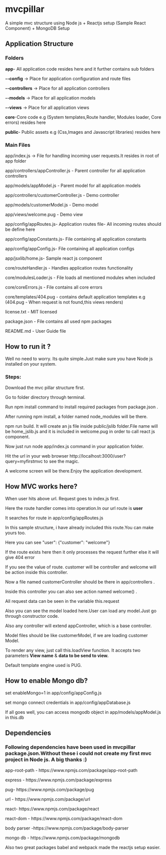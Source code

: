 # mvcpillar
A simple mvc structure using Node js + Reactjs setup (Sample React Component) + MongoDB Setup

<h2>Application Structure</h2>
<h3>Folders</h3>
<p><b>app</b>- All application code resides here and it further contains sub folders</p>
<p>
  <p><b>--config</b> -> Place for application configuration and route files</p>
  <p><b>--controllers</b> -> Place for all application controllers</p>
  <p><b>--models</b> -> Place for all application models</p>
  <p><b>--views</b> -> Place for all application views</p>
  </p>
<p><b>core</b>-Core code e.g (System templates,Route handler, Modules loader, Core errors) resides here</p>
<p><b>public</b>- Public assets e.g (Css,Images and Javascript libraries) resides here</p>

<h3>Main Files</h3>
<p>app/index.js -> File for handling incoming user requests.It resides in root of app folder</p>
<p>app/controllers/appController.js - Parent controller for all application controllers</p>
<p>app/models/appModel.js - Parent model for all application models</p>
<p>app/controllers/customerController.js - Demo controller</p>
<p>app/models/customerModel.js - Demo model</p>
<p>app/views/welcome.pug - Demo view</p>
<p>app/config/appRoutes.js- Application routes file- All incoming routes should be define here</p>
<p>app/config/appConstants.js- File containing all application constants</p>
<p>app/config/appConfig.js- File containing all application configs</p>
<p>app/jsxlib/home.js- Sample react js component</p>
<p>core/routeHandler.js - Handles application routes functionality</p>
<p>core/modulesLoader.js - File loads all mentioned modules when included</p>
<p>core/coreErrors.js - File contains all core errors</p>
<p>core/templates/404.pug - contains default application templates e.g (404.pug - When request is not found,this views renders)</p>
<p>license.txt - MIT licensed</p>
<p>package.json - File contains all used npm packages</p>
<p>README.md - User Guide file</p>

<h2>How to run it ?</h2>
<p>Well no need to worry. Its quite simple.Just make sure you have Node js installed on your system.</p>
<h3>Steps:</h3>
<p>Download the mvc pillar structure first.</p>
<p>Go to folder directory through terminal.</p>
<p>Run npm install command to install required packages from package.json .</p>
<p>After running npm install, a folder named node_modules will be there.</p>
<p>npm run build. It will create an js file inside public/jslib folder.File name will be home_jslib.js and it is included in welcome.pug in order to call react js component.</p>
<p>Now just run node app/index.js command in your application folder. </p>
<p>Hit the url in your web browser http://localhost:3000/user?query=myfirstmvc to see the magic.<p>
<p>A welcome screen will be there.Enjoy the application development.</p>

<h2>How MVC works here?</h2>
<p>When user hits above url. Request goes to index.js first.</p>
<p>Here the route handler comes into operation.In our url route is <b>user</b></p>
<p>It searches for route in app/config/appRoutes.js</p>
<p>In this sample structure, i have already included this route.You can make yours too.</p>
<p>Here you can see "user": {"customer": "welcome"}</p>
<p>If the route exists here then it only processes the request further else it will give 404 error</p>
<p>If you see the value of route. customer will be controller and welcome will be action inside this controller.</p>
<p>Now a file named customerController should be there in app/controllers .</p>
<p>Inside this controller you can also see action named welcome() .</p>
<p>All request data can be seen in the variable this.request </p>
<p>Also you can see the model loaded here.User can load any model.Just go through constructor code.<p>
<p>Also any controller will extend appController, which is a base controller.</p>
<p>Model files should be like customerModel, if we are loading customer Model.</p>
<p>To render any view, just call this.loadView function. It accepts two parameters <b>View name</b> & <b>data to be send to view.</b> </p>
<p>Default template engine used is PUG.</p>

<h2>How to enable Mongo db?</h2>
<p>set enableMongo=1 in app/config/appConfig.js</p>
<p>set mongo connect credentials in app/config/appDatabase.js</p>
<p>If all goes well, you can access mongodb object in app/models/appModel.js in this.db</p>

<h2>Dependencies </h2>
<h3>Following dependencies have been used in mvcpillar package.json.Without these i could not create my first mvc project in Node js. A big thanks :) </h3>
<p>app-root-path - https://www.npmjs.com/package/app-root-path</p>
<p>express - https://www.npmjs.com/package/express </p>
<p>pug- https://www.npmjs.com/package/pug </p>
<p>url - https://www.npmjs.com/package/url </p>
<p>react- https://www.npmjs.com/package/react</p>
<p>react-dom - https://www.npmjs.com/package/react-dom</p>
<p>body parser -https://www.npmjs.com/package/body-parser</p>
<p>mongo db - https://www.npmjs.com/package/mongodb</p>
<p>Also two great packages babel and webpack made the reactjs setup easier.</p>
